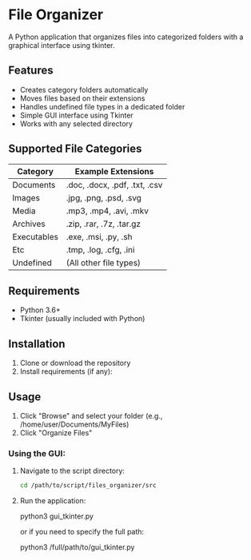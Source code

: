 # File Organizer

A Python application that organizes files into categorized folders with a graphical interface using tkinter.

## Features

- Creates category folders automatically
- Moves files based on their extensions
- Handles undefined file types in a dedicated folder
- Simple GUI interface using Tkinter
- Works with any selected directory

## Supported File Categories

| Category     | Example Extensions                          |
|--------------|---------------------------------------------|
| Documents    | .doc, .docx, .pdf, .txt, .csv               |
| Images       | .jpg, .png, .psd, .svg                      |
| Media        | .mp3, .mp4, .avi, .mkv                      |
| Archives     | .zip, .rar, .7z, .tar.gz                    |
| Executables  | .exe, .msi, .py, .sh                        |
| Etc          | .tmp, .log, .cfg, .ini                      |
| Undefined    | (All other file types)                      |

## Requirements

- Python 3.6+
- Tkinter (usually included with Python)

## Installation

1. Clone or download the repository
2. Install requirements (if any):

## Usage

1. Click "Browse" and select your folder (e.g., /home/user/Documents/MyFiles)
2. Click "Organize Files"

### Using the GUI:

1. Navigate to the script directory:
   ```bash
   cd /path/to/script/files_organizer/src

2. Run the application:

   python3 gui_tkinter.py

   or if you need to specify the full path:

   python3 /full/path/to/gui_tkinter.py
